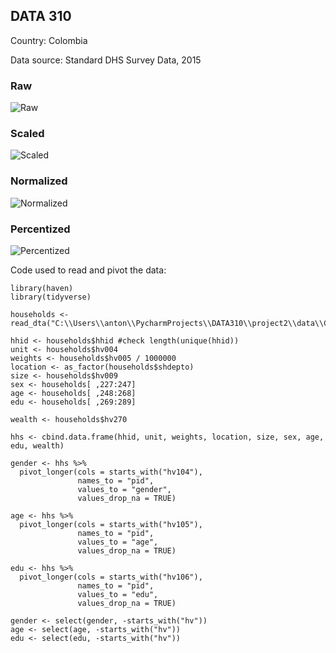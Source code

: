 ## DATA 310

Country: Colombia

Data source: Standard DHS Survey Data, 2015

### Raw
![Raw](/DATA310/raw.png)

### Scaled
![Scaled](/DATA310/scale.png)


### Normalized
![Normalized](/DATA310/normal.png)

### Percentized
![Percentized](/DATA310/percent.png)

Code used to read and pivot the data:

```
library(haven)
library(tidyverse)

households <- read_dta("C:\\Users\\anton\\PycharmProjects\\DATA310\\project2\\data\\COHR61DT\\COHR61FL.DTA")

hhid <- households$hhid #check length(unique(hhid))
unit <- households$hv004
weights <- households$hv005 / 1000000
location <- as_factor(households$shdepto)
size <- households$hv009
sex <- households[ ,227:247]
age <- households[ ,248:268]
edu <- households[ ,269:289]

wealth <- households$hv270

hhs <- cbind.data.frame(hhid, unit, weights, location, size, sex, age, edu, wealth)

gender <- hhs %>%
  pivot_longer(cols = starts_with("hv104"),
               names_to = "pid",
               values_to = "gender",
               values_drop_na = TRUE)

age <- hhs %>%
  pivot_longer(cols = starts_with("hv105"),
               names_to = "pid",
               values_to = "age",
               values_drop_na = TRUE)

edu <- hhs %>%
  pivot_longer(cols = starts_with("hv106"),
               names_to = "pid",
               values_to = "edu",
               values_drop_na = TRUE)

gender <- select(gender, -starts_with("hv"))
age <- select(age, -starts_with("hv"))
edu <- select(edu, -starts_with("hv"))

```

